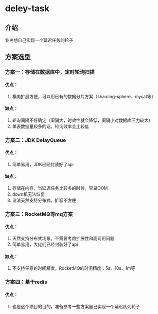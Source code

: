 # deley-task

## 介绍

业务想自己实现一个延迟任务的轮子

## 方案选型

### 方案一：存储在数据库中，定时轮询扫描
#### 优点：
1. 横向扩展方便，可以用已有的数据分片方案（sharding-sphere、mycat等）
#### 缺点：
1. 轮询间隔不好确定（间隔大，时效性就会降低，间隔小对数据库压力较大） 
2. 单表数据量较多的话，轮询效率会比较低
### 方案二：JDK DelayQueue
#### 优点：
1. 简单易用，JDK已经封装好了api
#### 缺点：
1. 存储在内存，当延迟任务比较多的时候，容易OOM
2. down机无法恢复
3. 没法天然支持分布式，扩容不方便
### 方案三：RocketMQ等mq方案
#### 优点：
1. 天然支持分布式场景，不需要考虑扩展性和高可用问题
2. 简单易用，大佬们已经封装好了api
#### 缺点：
1. 不支持任意的时间精度，RocketMQ的时间精度：5s、10s、1m等
### 方案四：基于redis
#### 优点：
1. 也是这个项目的目的，准备参考一些方案自己实现一个延迟队列轮子     
